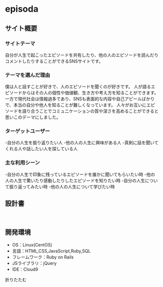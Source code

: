 # episoda
## サイト概要
### サイトテーマ
  自分が人生で起こったエピソードを共有したり、他の人のエピソードを読んだりコメントしたりすることができるSNSサイトです。
​
### テーマを選んだ理由
  僕は人と話すことが好きで、人のエピソードを聞くのが好きです。
  人が語るエピソードからはその人の個性や価値観、生き方や考え方を知ることができます。
  一方で現代社会は情報過多であり、SNSも表面的な内容や自己アピールばかりで、本当の自分や他人を知ることが難しくなっています。
  人々がお互いにエピソードを語り合うことでコミュニケーションの質や深さを高めることができると思いこのデーマにしました。
​
### ターゲットユーザー
-自分の人生を振り返りたい人
-他の人の人生に興味がある人
-真剣に話を聞いてくれる人や話したい人を探している人
​
### 主な利用シーン
-自分の人生で印象に残っているエピソードを誰かに聞いてもらいたい時
-他の人の人生で驚いたり感動したりしたエピソードを知りたい時
-自分の人生について振り返ってみたい時
-他の人の人生について学びたい時
  
## 設計書

​
## 開発環境
- OS：Linux(CentOS)
- 言語：HTML,CSS,JavaScript,Ruby,SQL
- フレームワーク：Ruby on Rails
- JSライブラリ：jQuery
- IDE：Cloud9

折りたたむ
